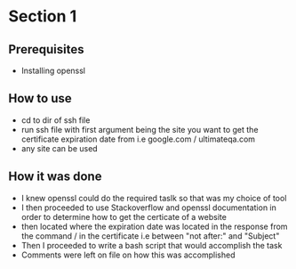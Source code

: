 # Section 1

## Prerequisites

* Installing openssl

## How to use

* cd to dir of ssh file
* run ssh file with first argument being the site you want to get the certificate expiration date from i.e google.com / ultimateqa.com 
* any site can be used

## How it was done

* I knew openssl could do the required taslk so that was my choice of tool
* I then proceeded to use Stackoverflow and openssl documentation in order to determine how to get the certicate of a website
* then located where the expiration date was located in the response from the command / in the certificate i.e between "not after:"  and "Subject"
* Then I proceeded to write a bash script that would accomplish the task 
* Comments were left on file on how this was accomplished

